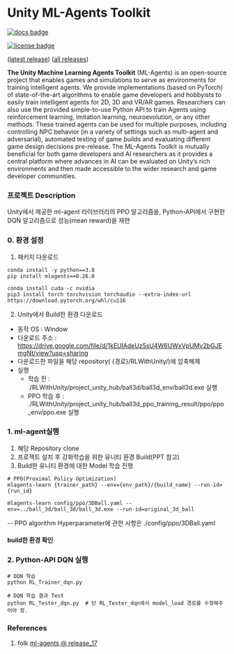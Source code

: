 # Unity ML-Agents Toolkit

[![docs badge](https://img.shields.io/badge/docs-reference-blue.svg)](https://github.com/Unity-Technologies/ml-agents/tree/release_20_docs/docs/)

[![license badge](https://img.shields.io/badge/license-Apache--2.0-green.svg)](../LICENSE.md)

([latest release](https://github.com/Unity-Technologies/ml-agents/releases/tag/latest_release))
([all releases](https://github.com/Unity-Technologies/ml-agents/releases))

**The Unity Machine Learning Agents Toolkit** (ML-Agents) is an open-source
project that enables games and simulations to serve as environments for
training intelligent agents. We provide implementations (based on PyTorch)
of state-of-the-art algorithms to enable game developers and hobbyists to easily
train intelligent agents for 2D, 3D and VR/AR games. Researchers can also use the
provided simple-to-use Python API to train Agents using reinforcement learning,
imitation learning, neuroevolution, or any other methods. These trained agents can be
used for multiple purposes, including controlling NPC behavior (in a variety of
settings such as multi-agent and adversarial), automated testing of game builds
and evaluating different game design decisions pre-release. The ML-Agents
Toolkit is mutually beneficial for both game developers and AI researchers as it
provides a central platform where advances in AI can be evaluated on Unity’s
rich environments and then made accessible to the wider research and game
developer communities.

### 프로젝트 Description
Unity에서 제공한 ml-agent 라이브러리의 PPO 알고리즘을, Python-API에서 구현한 DQN 알고리즘으로 성능(mean reward)을 재현

### 0. 환경 설정
1. 패키지 다운로드
```{python}
conda install -y python==3.8
pip install mlagents==0.26.0

conda install cuda -c nvidia
pip3 install torch torchvision torchaudio --extra-index-url https://download.pytorch.org/whl/cu116
```

2. Unity에서 Build한 환경 다운로드
- 동작 OS : Window
- 다운로드 주소 : https://drive.google.com/file/d/1kEUlAdeUz5sU4W6UWxVpUMv2bGJEmgNt/view?usp=sharing
- 다운로드한 파일을 해당 repository( {경로}/RLWithUnity/)에 압축해제
- 실행
  -  학습 전 : ./RLWithUnity/project_unity_hub/ball3d/ball3d_env/ball3d.exe 실행
  -  PPO 학습 후 : ./RLWithUnity/project_unity_hub/ball3d_ppo_training_result/ppo/ppo_env/ppo.exe 실행

### 1. ml-agent실행

1. 해당 Repository clone
2. 프로젝트 설치 후 강화학습을 위한 유니티 환경 Build(PPT 참고)
3. Build한 유니티 환경에 대한 Model 학습 진행
```{python}
# PPO(Proximal Policy Optimization)
mlagents-learn {trainer_path} --env={env_path}/{build_name} --run-id={run_id}
```
```{python}
mlagents-learn config/ppo/3DBall.yaml --env=../ball_3d/ball_3d/ball_3d.exe --run-id=original_3d_ball
```

-- PPO algorithm Hyperparameter에 관한 사항은 ./config/ppo/3DBall.yaml 

#### build한 환경 확인

### 2. Python-API DQN 실행
```
# DQN 학습
python RL_Trainer_dqn.py

# DQN 학습 결과 Test
python RL_Tester_dqn.py  # 단 RL_Tester_dqn에서 model_load 경로를 수정해주어야 함.

```


### References
1. folk [ml-agents @ release_17](https://github.com/Unity-Technologies/ml-agents/releases/tag/release_17)
